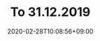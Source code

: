 ---
title: "To 31.12.2019"
date: 2020-02-28T10:08:56+09:00
description: 
draft: false
collapsible: true
weight: 4
---